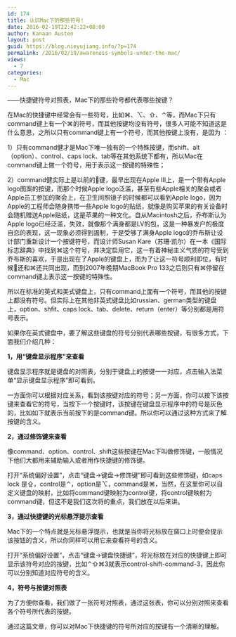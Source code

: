 ```yaml
---
id: 174
title: 认识Mac下的那些符号!
date: 2016-02-19T22:42:22+08:00
author: Kanaan Austen
layout: post
guid: https://blog.nieyujiang.info/?p=174
permalink: /2016/02/19/awareness-symbols-under-the-mac/
views:
  - 7
categories:
  - Mac
---
```

——快捷键符号对照表，Mac下的那些符号都代表哪些按键？

在Mac的快捷键中经常会有一些符号，比如⌘、⌥、⇧、⌃等，而Mac下只有command键上有一个⌘的符号，而其他按键均没有符号，很多人可能不知道这是什么意思，之所以只有command键上有一个符号，而其他按键上没有，是因为 ：

1）只有command健才是Mac下唯一独有的一个特殊按键，而shift、alt（option）、control、caps lock、tab等在其他系统下都有，所以Mac在command键上做一个符号，用于表示这一按键的特殊性；

2）command健实际上是以前的键，最早出现在Apple III上，是一个带有Apple logo图案的按键，而那个时候Apple logo泛滥，甚至有些Apple相关的聚会或者Apple员工参加的聚会上，在卫生间照镜子的时候都可以看到Apple logo，因为Apple的工程师会随身携带一些Apple logo的贴纸，就像是购买苹果的有关设备时会随机赠送Apple贴纸，这是苹果的一种文化。自从Macintosh之后，乔布斯认为Apple logo已经泛滥，失效，就像那个满身都是LV的包，这是一种暴发户的极度自恋的表现，这一现象必须得到遏制，于是受够了满身Apple logo的乔布斯让设计部门重新设计一个按键符号，而设计师Susan Kare（苏珊·凯尔）在一本《国际标志辞典》中找到⌘这个符号，并决定启用它，这一有着神秘主义气质的符号受到乔布斯的喜欢，于是出现在了Apple的键盘上，而为了让这一符号顺利即位，有时候还和⌘还共同出现，而到2007年晚期MacBook Pro 133之后则只有⌘停留在command键上表示这一按键的特殊性。

所以在标准的英式和美式键盘上，只有command上面有一个符号，而其他的按键上都没有符号。但实际上在其他非英式键盘比如russian、german类型的键盘上，option、shfit、caps lock、tab、delete、return（enter）等分别都是用符号表示。

如果你在英式键盘中，要了解这些键盘的符号分别代表哪些按键，有很多方式，下面我们介绍几种：

**1，用“键盘显示程序”来查看**
  
键盘显示程序就是键盘的对照表，分别于键盘上的按键一一对应，点击输入法菜单“显示键盘显示程序”即可看到。
  
一方面你可以根据对应关系，看到该按键对应的符号；另一方面，你可以按下该按键来查看它的符号，当按下一个按键时，该按键在键盘显示程序中的符号是灰色的，比如如下就表示当前按下的是command键。所以你可以通过这种方式来了解按键的含义。
  
**2，通过修饰键来查看**
  
像command、option、control、shift这些按键在Mac下叫做修饰键，一般情况下他们大都用来辅助输入或者用作快捷键的修饰键。

打开“系统偏好设置”，点击“键盘→键盘→修饰键”即可看到这些修饰键，如caps lock 是⇪，control是⌃，option是⌥，command是⌘，当然，在这里你可以自定义键盘的映射，比如将command键映射为control键，将control键映射为command键，但这不是我们这次将的重点，我们放在以后来讲。

**3，通过快捷键的光标悬浮提示查看**
  
Mac下的一个特点就是光标悬浮提示，也就是当你将光标放在窗口上时便会提示该按钮的含义，所以你同样可以用它来查看符号的含义。

打开“系统偏好设置”，点击“键盘→键盘快捷键”，将光标放在对应的快捷键上即可显示该符号对应的按键，比如⌃⇧⌘3就表示control-shift-command-3，因此你可以分别知道对应符号的含义。
  
**4，符号与按键对照表**
  
为了方便你查看，我们做了一张符号对照表，通过这张表，你可以分别对照来查看各个符号所代表的按键。
  
通过这篇文章，你可以对Mac下快捷键的符号所对应的按键有一个清晰的理解。